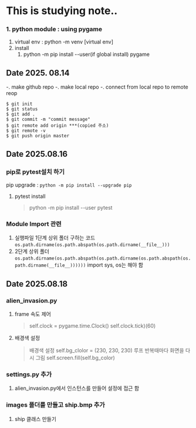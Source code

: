 # This is studying note.. 
### 1. python module : using pygame
1. virtual env : python -m venv [virtual env]
2. install 
   1. python -m pip install --user(if global install) pygame


## Date 2025. 08.14
-. make github repo
-. make local repo
-. connect from local repo to remote reop

```
$ git init
$ git status
$ git add . 
$ git commit -m "commit message"
$ git remote add origin ***(copied 주소)
$ git remote -v
$ git push origin master
```

## Date 2025.08.16

### pip로 pytest설치 하기

pip upgrade : ``` python -m pip install --upgrade pip ```

1. pytest install
   > python -m pip install --user pytest


### Module Import 관련 
1. 실행파일 1단계 상위 폴더 구하는 코드
``` os.path.dirname(os.path.abspath(os.path.dirname(__file__))) ```
2. 2단계 상위 폴더
``` os.path.dirname(os.path.abspath(os.path.dirname(os.path.abspath(os.path.dirname(__file__)))))) ```
import sys, os는 해야 함


## Date 2025.08.18
### alien_invasion.py
1. frame 속도 제어
   > self.clock = pygame.time.Clock()
   > self.clock.tick)(60)
2. 배경색 설정
   > 배경색 설정
   > self.bg_clolor = (230, 230, 230)
   > 루프 반복때마다 화면을 다시 그림
   > self.screen.fill(self.bg_color)

### settings.py 추가
1. alien_invasion.py에서 인스턴스를 만들어 설정에 접근 함

### images 폴더를 만들고 ship.bmp 추가
1. ship 클래스 만들기
   